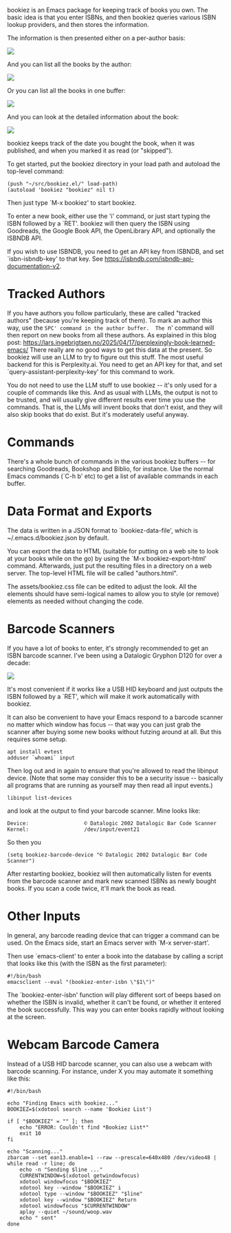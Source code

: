 bookiez is an Emacs package for keeping track of books you own.  The
basic idea is that you enter ISBNs, and then bookiez queries various
ISBN lookup providers, and then stores the information.

The information is then presented either on a per-author basis:

![](https://lars.ingebrigtsen.no/?p=114764)

And you can list all the books by the author:

![](https://lars.ingebrigtsen.no/?p=114765)

Or you can list all the books in one buffer:

![](https://lars.ingebrigtsen.no/?p=114766)

And you can look at the detailed information about the book:

![](https://lars.ingebrigtsen.no/?p=114767)

bookiez keeps track of the date you bought the book, when it was
published, and when you marked it as read (or "skipped").

To get started, put the bookiez directory in your load path and
autoload the top-level command:

    (push "~/src/bookiez.el/" load-path)
    (autoload 'bookiez "bookiez" nil t)
	
Then just type `M-x bookiez' to start bookiez.

To enter a new book, either use the 'i' command, or just start typing
the ISBN followed by a `RET'.  bookiez will then query the ISBN using
Goodreads, the Google Book API, the OpenLibrary API, and optionally
the ISBNDB API.

If you wish to use ISBNDB, you need to get an API key from ISBNDB, and
set `isbn-isbndb-key' to that key.  See
https://isbndb.com/isbndb-api-documentation-v2.

Tracked Authors
===============

If you have authors you follow particularly, these are called "tracked
authors" (because you're keeping track of them).  To mark an author
this way, use the `SPC' command in the author buffer.  The `n' command
will then report on new books from all these authors.  As explained in 
this blog post:
https://lars.ingebrigtsen.no/2025/04/17/perplexingly-book-learned-emacs/ 
There really are no good ways to get this data at the present.  So
bookiez will use an LLM to try to figure out this stuff.  The most
useful backend for this is Perplexity.ai.  You need to get an API key
for that, and set `query-assistant-perplexity-key' for this command to
work.

You do not need to use the LLM stuff to use bookiez -- it's only used
for a couple of commands like this.  And as usual with LLMs, the
output is not to be trusted, and will usually give different results
ever time you use the commands.  That is, the LLMs will invent books
that don't exist, and they will also skip books that do exist.  But
it's moderately useful anyway.

Commands
========

There's a whole bunch of commands in the various bookiez buffers --
for searching Goodreads, Bookshop and Biblio, for instance.  Use the
normal Emacs commands (`C-h b' etc) to get a list of available
commands in each buffer.

Data Format and Exports
=======================

The data is written in a JSON format to `bookiez-data-file', which is
~/.emacs.d/bookiez.json by default.

You can export the data to HTML (suitable for putting on a web site to
look at your books while on the go) by using the `M-x
bookiez-export-html' command.  Afterwards, just put the resulting
files in a directory on a web server.  The top-level HTML file will be
called "authors.html".

The assets/bookiez.css file can be edited to adjust the look.  All the
elements should have semi-logical names to allow you to style (or
remove) elements as needed without changing the code.

Barcode Scanners
================

If you have a lot of books to enter, it's strongly recommended to get
an ISBN barcode scanner.  I've been using a Datalogic Gryphon D120 for
over a decade:

![](https://lars.ingebrigtsen.no/?p=114768)

It's most convenient if it works like a USB HID keyboard and just
outputs the ISBN followed by a `RET', which will make it work
automatically with bookiez.

It can also be convenient to have your Emacs respond to a barcode
scanner no matter which window has focus -- that way you can just grab
the scanner after buying some new books without futzing around at all.
But this requires some setup.

	apt install evtest
	adduser `whoami` input
	
Then log out and in again to ensure that you're allowed to read the
libinput device.  (Note that some may consider this to be a security
issue -- basically all programs that are running as yourself may then
read all input events.)

	libinput list-devices
	
and look at the output to find your barcode scanner.  Mine looks like:

	Device:                  © Datalogic 2002 Datalogic Bar Code Scanner
	Kernel:                  /dev/input/event21

So then you 

    (setq bookiez-barcode-device "© Datalogic 2002 Datalogic Bar Code Scanner")
	
After restarting bookiez, bookiez will then automatically listen for
events from the barcode scanner and mark new scanned ISBNs as newly
bought books.  If you scan a code twice, it'll mark the book as read.

Other Inputs
============

In general, any barcode reading device that can trigger a command can
be used.  On the Emacs side, start an Emacs server with 
`M-x server-start'.

Then use `emacs-client' to enter a book into the database by calling a
script that looks like this (with the ISBN as the first parameter):

	#!/bin/bash
	emacsclient --eval "(bookiez-enter-isbn \"$1\")"

The `bookiez-enter-isbn' function will play different sort of beeps
based on whether the ISBN is invalid, whether it can't be found, or
whether it entered the book successfully.  This way you can enter
books rapidly without looking at the screen.

Webcam Barcode Camera
=====================

Instead of a USB HID barcode scanner, you can also use a webcam with
barcode scanning.  For instance, under X you may automate it something
like this:

	#!/bin/bash

	echo "Finding Emacs with bookiez..."
	BOOKIEZ=$(xdotool search --name 'Bookiez List')

	if [ "$BOOKIEZ" = "" ]; then
		echo "ERROR: Couldn't find *Bookiez List*"
		exit 10
	fi

	echo "Scanning..."
	zbarcam --set ean13.enable=1 --raw --prescale=640x480 /dev/video48 | while read -r line; do
		echo -n "Sending $line ..."
		CURRENTWINDOW=$(xdotool getwindowfocus)
		xdotool windowfocus "$BOOKIEZ"
		xdotool key --window "$BOOKIEZ" i
		xdotool type --window "$BOOKIEZ" "$line"
		xdotool key --window "$BOOKIEZ" Return
		xdotool windowfocus "$CURRENTWINDOW"
		aplay --quiet ~/sound/woop.wav
		echo " sent"
	done
